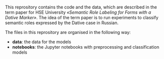 This reprository contains the code and the data, which are described in the term paper for HSE University *«Semantic Role Labeling for Forms with a Dative Marker»*. The idea of the term paper is to run experiments to classify semantic roles expressed by the Dative case in Russian. 

The files in this reprository are organised in the following way:

* **data**: the data for the models 
* **notebooks**: the Jupyter notebooks with preprocessing and classification models

